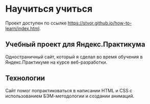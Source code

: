 # Научиться учиться
Проект доступен по ссылке https://stvor.github.io/how-to-learn/index.html.

## Учебный проект для Яндекс.Практикума
Одностраничный сайт, который я сделал во время обучения в Яндекс.Практикуме на курсе веб-разработки.

## Технологии
Сайт помог попрактиковаться в написании HTML и CSS с использованием БЭМ-методологии и создании анимаций.
